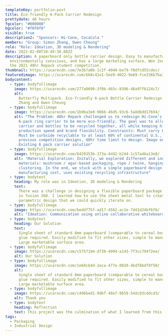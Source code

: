 ```yaml
---
templateKey: portfolio-post
title: Eco-friendly 6-Pack Carrier Redesign
prettydate: 48 hours
fgcolor: "#000000"
bgcolor: "#f0f0f0"
visible: true
description2: "Sponsors: Hi-Cone, CocaCola "
members: "Group: Simon Zhang, Owen Cheung"
role: "Role: Ideation, 3D modeling & Rendering"
date: 2022-02-08T20:49:38.602Z
description: A paperboard only bottle carrier design. Easy to manufacture,
  environmentally conscious, and has a large marketing surface. Won 2nd place in
  the 2021 48hr Repack student competition.
thumbnail: https://ucarecdn.com/7e3b7a0b-1c2f-4049-be79-f8dfcd55cdec/
featuredimage: https://ucarecdn.com/6b8c41e1-5ee9-4022-9e69-fce336b7ba37/
bodycontent:
  - type: bodyfullimage
    image: https://ucarecdn.com/277a0690-3f0b-465c-8396-48a97fb124c7/
    alt:
      Butterfly Multipack. Eco-friendly 6-pack Bottle Carrier Redesign. By Simon
      Zhang and Owen Cheung
  - type: bodyfullimage
    image: https://ucarecdn.com/1b9ba3e0-9666-46d5-93c6-5a8dbdd17694/
    alt: "The Problem: 48hr Repack challenged us to redesign Hi-Cone’s plastic
      6-pack ring carrier to be more eco-friendly. The goal was to allow both
      carrier and bottles to be recycled together, all while keeping high
      production speed and brand flexibility. Constraints: Must carry 6 bottles,
      Must be curbside recyclable to at least 60% of continental U.S., Avoid
      previous competition designs, 48hr time limit to design. Image on right:
      Existing 6 pack carrier solution"
  - type: bodyfullimage
    image: https://ucarecdn.com/8429353b-373a-4d42-b244-1c57a46a13e8/
    alt: "Material Exploration: Initally, we explored different and innovative
      materials: mushroom / agar-based packaging, rope / twine, hanging /
      clustering. In the end, we stuck with a simple paperboard design: low
      manufacturing cost, uses existing recycling infrastructure"
  - type: bodytext
    heading: My role was in Ideation, 3D modeling & Rendering
    text:
      T﻿here was a challenge in designing a flexible paperboard package design
      in fusion 360. I learned how to use the sheet metal tool to create a
      parametric design that we could quickly iterate on.
  - type: bodyfullimage
    image: https://ucarecdn.com/beddf75f-ad17-4562-ac1e-7dd1d24bf6f6/
    alt: "Ideation: Communication using online collaborative whiteboard"
  - type: bodytext
    heading: Our Solution
    text:
      Single sheet of standard 6mm paperboard (comparable to cereal boxes). No
      glue required. Easily modified to fit other sizes, simple to manufacture.
      Large marketable surface area.
  - type: bodyfullimage
    image: https://ucarecdn.com/c5757194-df39-4994-a143-7f3cc79472ee/
    alt: Our Solution
  - type: bodyfullimage
    image: https://ucarecdn.com/1e64cb4d-2eca-477e-8020-4bdf8bdf8f50/
    alt:
      Single sheet of standard 6mm paperboard (comparable to cereal boxes). No
      glue required. Easily modified to fit other sizes, simple to manufacture.
      Large marketable surface area.
  - type: bodyfullimage
    image: https://ucarecdn.com/c496bed1-9dbf-48e7-9659-54dc93cddcd3/
    alt: Thank you
  - type: bodytext
    heading: Reflection
    text: This project was the culmination of what I learned from this job. Built on top of UX initially developed by Anna Dawson and Hilary Painter. I self taught onsite, learning Visual proportions, Auto-Layout grids, components, a dynamic typescale, deriving insights from users, utilizing design heuristics, prototyping and handoff to developers, and arguing for users in a team full of engineers. Ultimately, I came to understand the realities of agile app development and how it is often at odds with perfecting designs.
tags:
  - Packaging
  - Industrial Design
---
```


